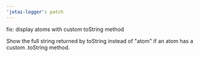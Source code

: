 ```yaml
---
'jotai-logger': patch
---
```


fix: display atoms with custom toString method

Show the full string returned by toString instead of "atom" if an atom
has a custom .toString method.

